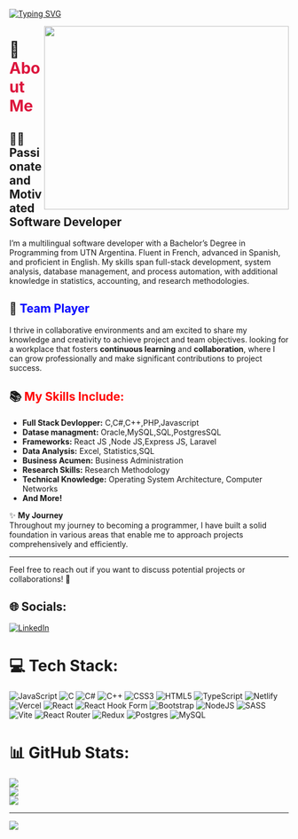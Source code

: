 


[![Typing SVG](https://readme-typing-svg.demolab.com?font=Lora&size=48&pause=500&color=69AA65&background=0d1117&center=true&vCenter=true&width=800&lines=👋+Hello,+I+am+Gerald;Software+Developer+⚙️+👨‍💻;Welcome+to+my+Profil!+⚡)](https://git.io/typing-svg)




<img class="CSS_LIGHTBOX_SCALED_IMAGE_IMG" src="https://cdn.dribbble.com/users/2131993/screenshots/4948736/thoughtworks-gif_dribbble.gif" align="right" style="width: 441px; height: 331px;">

# 🌟 <span style="color:crimson">About Me</span>

## 👨‍💻 **Passionate and Motivated Software Developer**  
I’m a multilingual software developer with a Bachelor’s Degree in Programming from UTN Argentina. Fluent in French, advanced in Spanish, and proficient in English. My skills span full-stack development, system analysis, database management, and process automation, with additional knowledge in statistics, accounting, and research methodologies.


## 🤝 <span style="color:blue">**Team Player**</span>  
I thrive in collaborative environments and am excited to share my knowledge and creativity to achieve project and team objectives. looking for a workplace that fosters **continuous learning** and **collaboration**, where I can grow professionally and make significant contributions to project success.

## 📚   <span style="color:red">**My Skills Include:**</span>
- **Full Stack Devlopper:** C,C#,C++,PHP,Javascript 
- **Datase managment:** Oracle,MySQL,SQL,PostgresSQL
- **Frameworks:** React JS ,Node JS,Express JS, Laravel
- **Data Analysis:** Excel, Statistics,SQL  
- **Business Acumen:** Business Administration  
- **Research Skills:** Research Methodology  
- **Technical Knowledge:** Operating System Architecture, Computer Networks  
- **And More!**

✨ **My Journey**  
Throughout my journey to becoming a programmer, I have built a solid foundation in various areas that enable me to approach projects comprehensively and efficiently.

---

Feel free to reach out if you want to discuss potential projects or collaborations! 💬

## 🌐 Socials:
[![LinkedIn](https://img.shields.io/badge/LinkedIn-%230077B5.svg?logo=linkedin&logoColor=white)](https://www.linkedin.com/in/gerald-r-a-wayne-joly) 

# 💻 Tech Stack:
![JavaScript](https://img.shields.io/badge/javascript-%23323330.svg?style=for-the-badge&logo=javascript&logoColor=%23F7DF1E) ![C](https://img.shields.io/badge/c-%2300599C.svg?style=for-the-badge&logo=c&logoColor=white) ![C#](https://img.shields.io/badge/c%23-%23239120.svg?style=for-the-badge&logo=csharp&logoColor=white) ![C++](https://img.shields.io/badge/c++-%2300599C.svg?style=for-the-badge&logo=c%2B%2B&logoColor=white) ![CSS3](https://img.shields.io/badge/css3-%231572B6.svg?style=for-the-badge&logo=css3&logoColor=white) ![HTML5](https://img.shields.io/badge/html5-%23E34F26.svg?style=for-the-badge&logo=html5&logoColor=white) ![TypeScript](https://img.shields.io/badge/typescript-%23007ACC.svg?style=for-the-badge&logo=typescript&logoColor=white) ![Netlify](https://img.shields.io/badge/netlify-%23000000.svg?style=for-the-badge&logo=netlify&logoColor=#00C7B7) ![Vercel](https://img.shields.io/badge/vercel-%23000000.svg?style=for-the-badge&logo=vercel&logoColor=white) ![React](https://img.shields.io/badge/react-%2320232a.svg?style=for-the-badge&logo=react&logoColor=%2361DAFB) ![React Hook Form](https://img.shields.io/badge/React%20Hook%20Form-%23EC5990.svg?style=for-the-badge&logo=reacthookform&logoColor=white) ![Bootstrap](https://img.shields.io/badge/bootstrap-%238511FA.svg?style=for-the-badge&logo=bootstrap&logoColor=white) ![NodeJS](https://img.shields.io/badge/node.js-6DA55F?style=for-the-badge&logo=node.js&logoColor=white) ![SASS](https://img.shields.io/badge/SASS-hotpink.svg?style=for-the-badge&logo=SASS&logoColor=white) ![Vite](https://img.shields.io/badge/vite-%23646CFF.svg?style=for-the-badge&logo=vite&logoColor=white) ![React Router](https://img.shields.io/badge/React_Router-CA4245?style=for-the-badge&logo=react-router&logoColor=white) ![Redux](https://img.shields.io/badge/redux-%23593d88.svg?style=for-the-badge&logo=redux&logoColor=white) ![Postgres](https://img.shields.io/badge/postgres-%23316192.svg?style=for-the-badge&logo=postgresql&logoColor=white) ![MySQL](https://img.shields.io/badge/mysql-%2300000f.svg?style=for-the-badge&logo=mysql&logoColor=white)
# 📊 GitHub Stats:
![](https://github-readme-stats.vercel.app/api?username=WayneJOLY&theme=dark&hide_border=false&include_all_commits=false&count_private=false)<br/>
![](https://github-readme-streak-stats.herokuapp.com/?user=WayneJOLY&theme=dark&hide_border=false)<br/>
![](https://github-readme-stats.vercel.app/api/top-langs/?username=WayneJOLY&theme=dark&hide_border=false&include_all_commits=false&count_private=false&layout=compact)

---
[![](https://visitcount.itsvg.in/api?id=WayneJOLY&icon=2&color=0)](https://visitcount.itsvg.in)

<!-- Proudly created with GPRM ( https://gprm.itsvg.in ) -->
